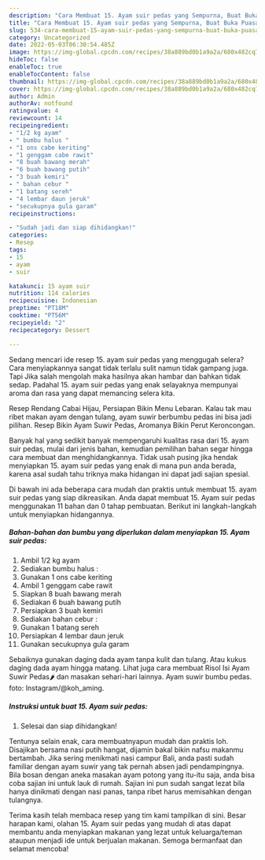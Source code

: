 ```yaml
---
description: "Cara Membuat 15. Ayam suir pedas yang Sempurna, Buat Buka Puasa Sempurna"
title: "Cara Membuat 15. Ayam suir pedas yang Sempurna, Buat Buka Puasa Sempurna"
slug: 534-cara-membuat-15-ayam-suir-pedas-yang-sempurna-buat-buka-puasa-sempurna
category: Uncategorized
date: 2022-05-03T06:30:54.485Z
image: https://img-global.cpcdn.com/recipes/38a889bd0b1a9a2a/680x482cq70/15-ayam-suir-pedas-foto-resep-utama.jpg
hideToc: false
enableToc: true
enableTocContent: false
thumbnail: https://img-global.cpcdn.com/recipes/38a889bd0b1a9a2a/680x482cq70/15-ayam-suir-pedas-foto-resep-utama.jpg
cover: https://img-global.cpcdn.com/recipes/38a889bd0b1a9a2a/680x482cq70/15-ayam-suir-pedas-foto-resep-utama.jpg
author: Admin
authorAv: notfound
ratingvalue: 4
reviewcount: 14
recipeingredient:
- "1/2 kg ayam"
- " bumbu halus "
- "1 ons cabe keriting"
- "1 genggam cabe rawit"
- "8 buah bawang merah"
- "6 buah bawang putih"
- "3 buah kemiri"
- " bahan cebur "
- "1 batang sereh"
- "4 lembar daun jeruk"
- "secukupnya gula garam"
recipeinstructions:

- "Sudah jadi dan siap dihidangkan!"
categories:
- Resep
tags:
- 15
- ayam
- suir

katakunci: 15 ayam suir 
nutrition: 114 calories
recipecuisine: Indonesian
preptime: "PT18M"
cooktime: "PT56M"
recipeyield: "2"
recipecategory: Dessert

---
```



Sedang mencari ide resep 15. ayam suir pedas yang menggugah selera? Cara menyiapkannya sangat tidak terlalu sulit namun tidak gampang juga. Tapi Jika salah mengolah maka hasilnya akan hambar dan bahkan tidak sedap. Padahal 15. ayam suir pedas yang enak selayaknya mempunyai aroma dan rasa yang dapat memancing selera kita.


Resep Rendang Cabai Hijau, Persiapan Bikin Menu Lebaran. Kalau tak mau ribet makan ayam dengan tulang, ayam suwir berbumbu pedas ini bisa jadi pilihan. Resep Bikin Ayam Suwir Pedas, Aromanya Bikin Perut Keroncongan.

Banyak hal yang sedikit banyak mempengaruhi kualitas rasa dari 15. ayam suir pedas, mulai dari jenis bahan, kemudian pemilihan bahan segar hingga cara membuat dan menghidangkannya. Tidak usah pusing jika hendak menyiapkan 15. ayam suir pedas yang enak di mana pun anda berada, karena asal sudah tahu triknya maka hidangan ini dapat jadi sajian spesial.


Di bawah ini ada beberapa cara mudah dan praktis untuk membuat 15. ayam suir pedas yang siap dikreasikan. Anda dapat membuat 15. Ayam suir pedas menggunakan 11 bahan dan 0 tahap pembuatan. Berikut ini langkah-langkah untuk menyiapkan hidangannya.

<!--inarticleads1-->

##### Bahan-bahan dan bumbu yang diperlukan dalam menyiapkan 15. Ayam suir pedas:

1. Ambil 1/2 kg ayam
1. Sediakan  bumbu halus :
1. Gunakan 1 ons cabe keriting
1. Ambil 1 genggam cabe rawit
1. Siapkan 8 buah bawang merah
1. Sediakan 6 buah bawang putih
1. Persiapkan 3 buah kemiri
1. Sediakan  bahan cebur :
1. Gunakan 1 batang sereh
1. Persiapkan 4 lembar daun jeruk
1. Gunakan secukupnya gula garam


Sebaiknya gunakan daging dada ayam tanpa kulit dan tulang. Atau kukus daging dada ayam hingga matang. Lihat juga cara membuat Risol Isi Ayam Suwir Pedas🌶️ dan masakan sehari-hari lainnya. Ayam suwir bumbu pedas. foto: Instagram/@koh_aming. 

<!--inarticleads2-->

##### Instruksi untuk buat 15. Ayam suir pedas:


1. Selesai dan siap dihidangkan!

Tentunya selain enak, cara membuatnyapun mudah dan praktis loh. Disajikan bersama nasi putih hangat, dijamin bakal bikin nafsu makanmu bertambah. Jika sering menikmati nasi campur Bali, anda pasti sudah familiar dengan ayam suwir yang tak pernah absen jadi pendampingnya. Bila bosan dengan aneka masakan ayam potong yang itu-itu saja, anda bisa coba sajian ini untuk lauk di rumah. Sajian ini pun sudah sangat lezat bila hanya dinikmati dengan nasi panas, tanpa ribet harus memisahkan dengan tulangnya. 

Terima kasih telah membaca resep yang tim kami tampilkan di sini. Besar harapan kami, olahan 15. Ayam suir pedas yang mudah di atas dapat membantu anda menyiapkan makanan yang lezat untuk keluarga/teman ataupun menjadi ide untuk berjualan makanan. Semoga bermanfaat dan selamat mencoba!
